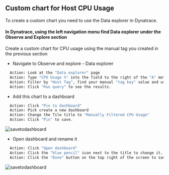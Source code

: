 ## Custom chart for Host CPU Usage

To create a custom chart you need to use the Data explorer in Dynatrace.

#### In Dynatrace, using the left navigation menu find Data explorer under the Observe and Explore section

Create a custom chart for CPU usage using the manual tag you created in the previous section

- Navigate to Observe and explore - Data explorer

 ```bash
   Action: Look at the "Data explorer" page
   Action: Type "CPU Usage %" into the field to the right of the "A" metric.
   Action: Filter by "Host Tag", find your manual "tag key" value and use it, pick "All tag values"
   Action: Click "Run query" to see the results.
   ```

- Add this chart to a dashboard

 ```bash
   Action: Click "Pin to dashboard"
   Action: Pick create a new dashboard
   Action: Change the Tile title to "Manually Filtered CPU Usage"
   Action: Click "Pin" to save.
   ```
![savetodashboard](../../assets/images/savetodashboard1.png)

- Open dashboard and rename it

 ```bash
   Action: Click "Open dashboard"
   Action: Click the "blue pencil" icon next to the title to change it.
   Action: Click the "Done" button on the top right of the screen to save changes.
   ```

![savetodashboard](../../assets/images/newdashboard.png)

